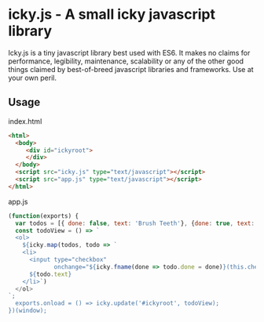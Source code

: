 # icky.js - A small icky javascript library

Icky.js is a tiny javascript library best used with ES6. It makes no claims for performance, legibility, maintenance, scalability or any of the other good things claimed by best-of-breed javascript libraries and frameworks. Use at your own peril.

## Usage

index.html  

```html
<html>
  <body>
     <div id="ickyroot">
     </div>
  </body>
  <script src="icky.js" type="text/javascript"></script>
  <script src="app.js" type="text/javascript"></script>
</html>
```

app.js

```javascript
(function(exports) {
  var todos = [{ done: false, text: 'Brush Teeth'}, {done: true, text: 'Comb Hair'} ];
  const todoView = () => `
  <ol>
    ${icky.map(todos, todo => `
    <li>
      <input type="checkbox" 
             onchange="${icky.fname(done => todo.done = done)}(this.checked)"> 
      ${todo.text}
    </li>`)
  </ol>
`;
  exports.onload = () => icky.update('#ickyroot', todoView);
})(window);
```
